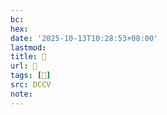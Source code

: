 ```yaml
---
bc:
hex:
date: '2025-10-13T10:28:53+08:00'
lastmod:
title: 􅚝
url: 􅚝
tags: [𪈼]
src: DCCV
note:
---
```

